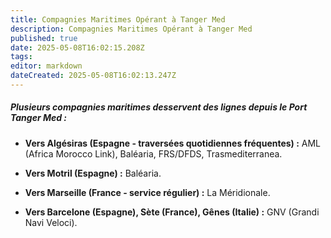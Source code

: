 ```yaml
---
title: Compagnies Maritimes Opérant à Tanger Med
description: Compagnies Maritimes Opérant à Tanger Med
published: true
date: 2025-05-08T16:02:15.208Z
tags: 
editor: markdown
dateCreated: 2025-05-08T16:02:13.247Z
---
```


##### Plusieurs compagnies maritimes desservent des lignes depuis le Port Tanger Med :

  *  **Vers Algésiras \(Espagne - traversées quotidiennes fréquentes\) :** AML \(Africa Morocco Link\), Baléaria, FRS/DFDS, Trasmediterranea.

  *  **Vers Motril \(Espagne\) :** Baléaria.

  *  **Vers Marseille \(France - service régulier\) :** La Méridionale.

  *  **Vers Barcelone \(Espagne\), Sète \(France\), Gênes \(Italie\) :** GNV \(Grandi Navi Veloci\).